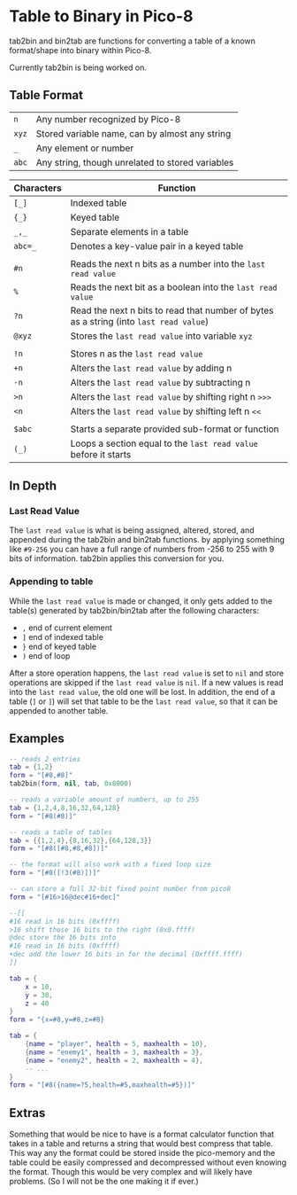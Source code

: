 # Table to Binary in Pico-8

tab2bin and bin2tab are functions for converting a table of a known format/shape into binary within Pico-8.

Currently tab2bin is being worked on.

## Table Format

|||
|-|-|
|`n`| Any number recognized by Pico-8 |
|`xyz`| Stored variable name, can by almost any string |
|`_`| Any element or number |
|`abc`| Any string, though unrelated to stored variables |

|Characters| Function|
|-|-|
|`[_]`| Indexed table
|`{_}`| Keyed table
|`_,_`| Separate elements in a table |
|`abc=_`| Denotes a key-value pair in a keyed table |
|||
|`#n`| Reads the next n bits as a number into the `last read value` |
|`%`| Reads the next bit as a boolean into the `last read value` |
|`?n`| Read the next n bits to read that number of bytes as a string (into `last read value`) |
|`@xyz`| Stores the `last read value` into variable `xyz` |
|||
|`!n`| Stores n as the `last read value` |
|`+n`| Alters the `last read value` by adding n |
|`-n`| Alters the `last read value` by subtracting n |
|`>n`| Alters the `last read value` by shifting right n `>>>` |
|`<n`| Alters the `last read value` by shifting left n `<<` |
|||
|`$abc`| Starts a separate provided sub-format or function |
|`(_)`| Loops a section equal to the `last read value` before it starts |

## In Depth

### Last Read Value

The `last read value` is what is being assigned, altered, stored, and appended during the tab2bin and bin2tab functions. by applying something like `#9-256` you can have a full range of numbers from -256 to 255 with 9 bits of information. tab2bin applies this conversion for you.

### Appending to table

While the `last read value` is made or changed, it only gets added to the table(s) generated by tab2bin/bin2tab after the following characters:

- `,` end of current element
- `]` end of indexed table
- `}` end of keyed table
- `)` end of loop

After a store operation happens, the `last read value` is set to `nil` and store operations are skipped if the `last read value` is `nil`. If a new values is read into the `last read value`, the old one will be lost. In addition, the end of a table (`]` or `]`) will set that table to be the `last read value`, so that it can be appended to another table.

## Examples

```lua
-- reads 2 entries
tab = {1,2}
form = "[#8,#8]"
tab2bin(form, nil, tab, 0x8000)
```

```lua
-- reads a variable amount of numbers, up to 255
tab = {1,2,4,8,16,32,64,128}
form = "[#8(#8)]"
```

```lua
-- reads a table of tables
tab = {{1,2,4},{8,16,32},{64,128,3}}
form = "[#8([#8,#8,#8])]"

-- the format will also work with a fixed loop size
form = "[#8([!3(#8)])]"
```

```lua
-- can store a full 32-bit fixed point number from pico8
form = "[#16>16@dec#16+dec]"

--[[
#16 read in 16 bits (0xffff)
>16 shift those 16 bits to the right (0x0.ffff)
@dec store the 16 bits into 
#16 read in 16 bits (0xffff)
+dec add the lower 16 bits in for the decimal (0xffff.ffff)
]]
```

```lua
tab = {
    x = 10,
    y = 30,
    z = 40
}
form = "{x=#8,y=#8,z=#8}
```

```lua
tab = {
    {name = "player", health = 5, maxhealth = 10},
    {name = "enemy1", health = 3, maxhealth = 3},
    {name = "enemy2", health = 2, maxhealth = 4},
    -- ...
}
form = "[#8({name=?5,health=#5,maxhealth=#5})]"
```

## Extras

Something that would be nice to have is a format calculator function that takes in a table and returns a string that would best compress that table. This way any the format could be stored inside the pico-memory and the table could be easily compressed and decompressed without even knowing the format. Though this would be very complex and will likely have problems. (So I will not be the one making it if ever.)
